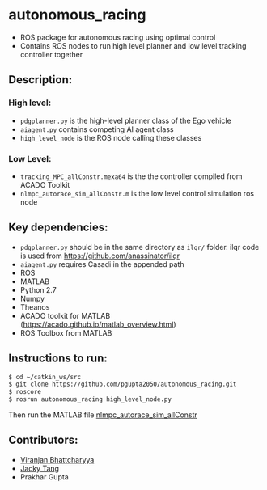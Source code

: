 # autonomous_racing
- ROS package for autonomous racing using optimal control
- Contains ROS nodes to run high level planner and low level tracking controller together

## Description:
### High level:
- `pdgplanner.py` is the high-level planner class of the Ego vehicle
- `aiagent.py` contains competing AI agent class
- `high_level_node` is the ROS node calling these classes

### Low Level:
- `tracking_MPC_allConstr.mexa64` is the the controller compiled from ACADO Toolkit
- `nlmpc_autorace_sim_allConstr.m` is the low level control simulation ros node

## Key dependencies:
- `pdgplanner.py` should be in the same directory as `ilqr/` folder. ilqr code is used from https://github.com/anassinator/ilqr
- `aiagent.py` requires Casadi in the appended path
- ROS 
- MATLAB
- Python 2.7
- Numpy 
- Theanos
- ACADO toolkit for MATLAB (https://acado.github.io/matlab_overview.html)
- ROS Toolbox from MATLAB

## Instructions to run:

```bash
$ cd ~/catkin_ws/src
$ git clone https://github.com/pgupta2050/autonomous_racing.git
$ roscore
$ rosrun autonomous_racing high_level_node.py
```
Then run the MATLAB file [nlmpc_autorace_sim_allConstr](https://github.com/pgupta2050/autonomous_racing/blob/main/src/low_level/Prakhar/nlmpc_autorace_sim_allConstr.m)

## Contributors:
- [Viranjan Bhattcharyya](https://github.com/autonomous-viranjan)
- [Jacky Tang](https://github.com/jackyt22)
- Prakhar Gupta
